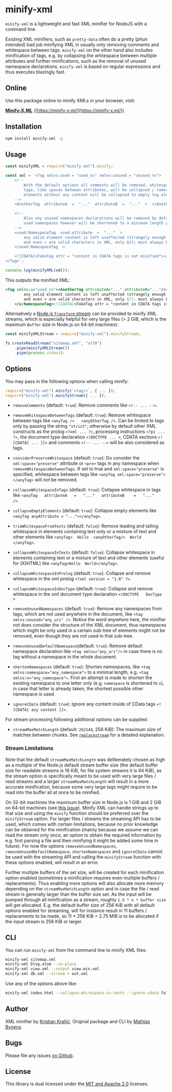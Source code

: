 # minify-xml

`minify-xml` is a lightweight and fast XML minifier for NodeJS with a command line.

Existing XML minifiers, such as `pretty-data` often do a pretty (*phun intended*) bad job minifying XML in usually only removing comments and whitespace between tags. `minify-xml` on the other hand also includes minification of tags, e.g. by collapsing the whitespace between multiple attributes and further minifications, such as the removal of unused namespace declarations. `minify-xml` is based on regular expressions and thus executes blazingly fast.

## Online

Use this package online to minify XMLs in your browser, visit:

**[Minify-X.ML](https://minify-x.ml/)** ([https://minify-x.ml/](https://minify-x.ml/))

## Installation

```bash
npm install minify-xml -g
```

## Usage

```js
const minifyXML = require("minify-xml").minify;

const xml = `<Tag xmlns:used = "used_ns" xmlns:unused = "unused_ns">
    <!--
        With the default options all comments will be removed, whitespace in
        tags, like spaces between attributes, will be collapsed / removed and
        elements without any content will be collapsed to empty tag elements
    -->
    <AnotherTag  attributeA  =  "..."  attributeB  =  "..."  >  </AnotherTag  >

    <!--
        Also any unused namespaces declarations will be removed by default,
        used namespaces however will be shortened to a minimum length possible
    -->
    <used:NamespaceTag  used:attribute  =  "..."  >
        any valid element content is left unaffected (strangely enough = " ... "
        and even > are valid characters in XML, only &lt; must always be encoded)
    </used:NamespaceTag  >

    <![CDATA[<FakeTag attr = "content in CDATA tags is not minified"></FakeTag>]]>
</Tag>`;

console.log(minifyXML(xml));
```

This outputs the minified XML:

```xml
<Tag xmlns:u="used_ns"><AnotherTag attributeA="..." attributeB="..."/><u:NamespaceTag u:attribute="...">
        any valid element content is left unaffected (strangely enough = " ... "
        and even > are valid characters in XML, only &lt; must always be encoded)
    </u:NamespaceTag><![CDATA[<FakeTag attr = "content in CDATA tags is not minified"></FakeTag>]]></Tag>
```

Alternatively a [Node.js `Transform` stream](https://nodejs.org/api/stream.html#stream_class_stream_transform) can be provided to minify XML streams, which is especially helpful for very large files (> 2 GiB, which is the maximum `Buffer` size in Node.js on 64-bit machines):

```js
const minifyXMLStream = require("minify-xml").minifyStream;

fs.createReadStream("sitemap.xml", "utf8")
    .pipe(minifyXMLStream())
    .pipe(process.stdout);
```

## Options

You may pass in the following options when calling minify:

```js
require("minify-xml").minify(`<tag/>`, { ... });
require("minify-xml").minifyStream({ ... });
```

- `removeComments` (default: `true`): Remove comments like `<!-- ... -->`.

- `removeWhitespaceBetweenTags` (default: `true`): Remove whitespace between tags like `<anyTag />   <anyOtherTag />`. Can be limited to tags only by passing the string `"strict"`, otherwise by default other XML constructs as the prolog `<?xml ... ?>`, processing instructions `<?pi ... ?>`, the document type declaration `<!DOCTYPE ... >`, CDATA sections `<![CDATA[ ... ]]>` and comments `<!-- ... -->` will be also considered as tags.

- `considerPreserveWhitespace` (default: `true`): Do consider the `xml:space="preserve"` attribute or `<pre>` tags in any namespace when `removeWhitespaceBetweenTags`. If set to true and `xml:space="preserve"` is specified, whitespace between tags like `<anyTag xml:space="preserve">   </anyTag>` will _not_ be removed.

- `collapseWhitespaceInTags` (default: `true`): Collapse whitespace in tags like `<anyTag   attributeA   =   "..."   attributeB    =   "..."   />`.

- `collapseEmptyElements` (default: `true`): Collapse empty elements like `<anyTag anyAttribute = "..."></anyTag>`.

- `trimWhitespaceFromTexts` (default: `false`): Remove leading and tailing whitespace in elements containing text only or a mixture of text and other elements like `<anyTag>  Hello  <anyOtherTag/>  World  </anyTag>`.

- `collapseWhitespaceInTexts` (default: `false`): Collapse whitespace in elements containing text or a mixture of text and other elements (useful for (X)HTML) like `<anyTag>Hello  World</anyTag>`.

- `collapseWhitespaceInProlog` (default: `true`): Collapse and remove whitespace in the xml prolog `<?xml version = "1.0" ?>`.

- `collapseWhitespaceInDocType` (default: `true`): Collapse and remove whitespace in the xml document type declaration `<!DOCTYPE   DocType   >`

- `removeUnusedNamespaces` (default: `true`): Remove any namespaces from tags, which are not used anywhere in the document, like `<tag xmlns:unused="any_uri" />`. Notice the word *anywhere* here, the minifier not does consider the structure of the XML document, thus namespaces which might be only used in a certain sub-tree of elements might not be removed, even though they are not used in that sub-tree.

- `removeUnusedDefaultNamespace`(default: `true`): Remove default namespace declaration like `<tag xmlns="any_uri"/>` in case there is no tag without a namespace in the whole document.

- `shortenNamespaces` (default: `true`): Shorten namespaces, like `<tag xmlns:namespace="any_namespace">` to a minimal length, e.g. `<tag xmlns:n="any_namespace">`. First an attempt is made to shorten the existing namespace to one letter only (e.g. `namespace` is shortened to `n`), in case that letter is already taken, the shortest possible other namespace is used.

- `ignoreCData` (default: `true`): Ignore any content inside of CData tags `<![CDATA[ any content ]]>`.

For stream processing following additional options can be supplied:

- `streamMaxMatchLength` (default: `262144`, 256 KiB): The maximum size of matches between chunks. See [`replacestream`](https://www.npmjs.com/package/replacestream#does-that-apply-across-more-than-2-chunks-how-does-it-work-with-regexes) for a detailed explanation.

### Stream Limitations

Note that the default `streamMaxMatchLength` was deliberately chosen as high as a multiple of the Node.js default stream buffer size (the default buffer size for readable streams is 16 KiB, for file system streams it is 64 KiB), as the stream option is specifically meant to be used with very large files / read streams and a larger `streamMaxMatchLength` will result in a more accurate minification, because some very large tags might require to be read into the buffer all at once to be minified.

On 32-bit machines the maximum buffer size in Node.js is 1 GiB and 2 GiB on 64-bit machines (see [this issue](https://bugs.chromium.org/p/v8/issues/detail?id=4153)). Minify XML can handle strings up to that size and using the `minify` function should be preferred over the `minifyStream` option. For larger files / streams the streaming API has to be used, which comes with certain limitations, because no prior knowledge can be obtained for the minification (mainly because we assume we can read the stream only once, an option to obtain the required information by e.g. first parsing a file and then minifying it might be added some time in future). For now the options `removeUnusedNamespaces`, `removeUnusedDefaultNamespace`, `shortenNamespaces` and `ignoreCData` cannot be used with the streaming API and calling the `minifyStream` function with these options enabled, will result in an error. 

Further multiple buffers of the set size, will be created for each minification option enabled (sometimes a minification requires even multiple buffers / replacements). Thus enabling more options will also allocate more memory depending on the `streamMaxMatchLength` option and in case the file / read stream is generally larger than the buffer size set. As the input will be pumped through all minification as a stream, roughly `1.5 * n * buffer size` will get allocated. E.g. the default buffer size of 256 KiB with all default options enabled for streaming, will for instance result in 11 buffers / replacements to be made, so 11 * 256 KiB = 2.75 MiB is to be allocated if the input stream is 256 KiB or larger.

## CLI

You can run `minify-xml` from the command line to minify XML files:

```bash
minify-xml sitemap.xml
minify-xml blog.atom --in-place
minify-xml view.xml --output view.min.xml
minify-xml db.xml --stream > out.xml
```

Use any of the options above like:

```bash
minify-xml index.html --collapse-whitespace-in-texts --ignore-cdata false
```

## Author

XML minifier by [Kristian Kraljić](https://kra.lc/). Original package and CLI by [Mathias Bynens](https://mathiasbynens.be/).

## Bugs

Please file any issues [on Github](https://github.com/kristian/minify-xml/issues).

## License

This library is dual licensed under the [MIT and Apache 2.0](LICENSE) licenses.